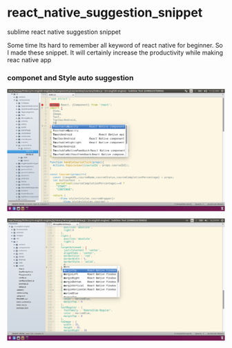 # react_native_suggestion_snippet
sublime react native suggestion snippet  

Some time Its hard to remember all keyword of react native for beginner. So I made these snippet. It will certainly increase the productivity while making reac native app

### componet and Style auto suggestion 

![File Tree](https://raw.githubusercontent.com/polodev/react_native_suggestion_snippet/master/component.png  "File Tree")

![File Tree](https://raw.githubusercontent.com/polodev/react_native_suggestion_snippet/master/style.png  "File Tree")

